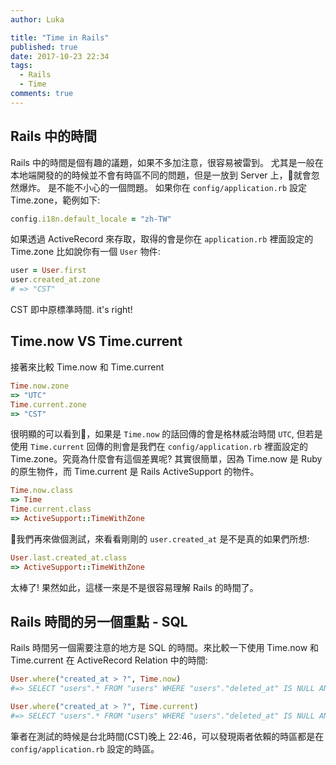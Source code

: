 ```yaml
---
author: Luka

title: "Time in Rails"
published: true
date: 2017-10-23 22:34
tags:
  - Rails
  - Time
comments: true
---
```


## Rails 中的時間

Rails 中的時間是個有趣的議題，如果不多加注意，很容易被雷到。
尤其是一般在本地端開發的的時候並不會有時區不同的問題，但是一放到 Server 上，就會忽然爆炸。
是不能不小心的一個問題。
如果你在 `config/application.rb` 設定 Time.zone，範例如下:

```rb
config.i18n.default_locale = "zh-TW"
```

如果透過 ActiveRecord 來存取，取得的會是你在 `application.rb` 裡面設定的 Time.zone
比如說你有一個 `User` 物件:

```rb
user = User.first
user.created_at.zone
# => "CST"
```

CST 即中原標準時間. it's right!

## Time.now VS Time.current

接著來比較 Time.now 和 Time.current

```rb
Time.now.zone
=> "UTC"
Time.current.zone
=> "CST"
```

很明顯的可以看到，如果是 `Time.now` 的話回傳的會是格林威治時間 `UTC`, 但若是使用 `Time.current` 回傳的則會是我們在 `config/application.rb` 裡面設定的 Time.zone。究竟為什麼會有這個差異呢? 其實很簡單，因為 Time.now 是 Ruby 的原生物件，而 Time.current 是 Rails ActiveSupport 的物件。

```rb
Time.now.class
=> Time
Time.current.class
=> ActiveSupport::TimeWithZone
```

我們再來做個測試，來看看剛剛的 `user.created_at` 是不是真的如果們所想:

```rb
User.last.created_at.class
=> ActiveSupport::TimeWithZone
```

太棒了! 果然如此，這樣一來是不是很容易理解 Rails 的時間了。

## Rails 時間的另一個重點 - SQL

Rails 時間另一個需要注意的地方是 SQL 的時間。來比較一下使用 Time.now 和 Time.current 在 ActiveRecord Relation 中的時間:

```rb
User.where("created_at > ?", Time.now)
#=> SELECT "users".* FROM "users" WHERE "users"."deleted_at" IS NULL AND (created_at > '2017-11-17 14:46:01.698018')

User.where("created_at > ?", Time.current)
#=> SELECT "users".* FROM "users" WHERE "users"."deleted_at" IS NULL AND (created_at > '2017-11-17 14:46:09.655406')
```

筆者在測試的時候是台北時間(CST)晚上 22:46，可以發現兩者依賴的時區都是在 `config/application.rb` 設定的時區。
